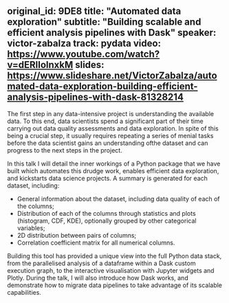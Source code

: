original_id: 9DE8
title: "Automated data exploration"
subtitle: "Building scalable and efficient analysis pipelines with Dask"
speaker: victor-zabalza
track: pydata
video: https://www.youtube.com/watch?v=dERlIolnxkM
slides: https://www.slideshare.net/VictorZabalza/automated-data-exploration-building-efficient-analysis-pipelines-with-dask-81328214
---
The first step in any data-intensive project is understanding the available data. To this end, data scientists spend a significant part of their time carrying out data quality assessments and data exploration. In spite of this being a crucial step, it usually requires repeating a series of menial tasks before the data scientist gains an understanding ofthe dataset and can progress to the next steps in the project.

In this talk I will detail the inner workings of a Python package that we have built which automates this drudge work, enables efficient data exploration, and kickstarts data science projects. A summary is generated for each dataset, including:

- General information about the dataset, including data quality of each of the columns;
- Distribution of each of the columns through statistics and plots (histogram, CDF, KDE), optionally grouped by other categorical variables;
- 2D distribution between pairs of columns;
- Correlation coefficient matrix for all numerical columns.

Building this tool has provided a unique view into the full Python data stack, from the parallelised analysis of a dataframe within a Dask custom execution graph, to the interactive visualisation with Jupyter widgets and Plotly. During the talk, I will also introduce how Dask works, and demonstrate how to migrate data pipelines to take advantage of its scalable capabilities.
